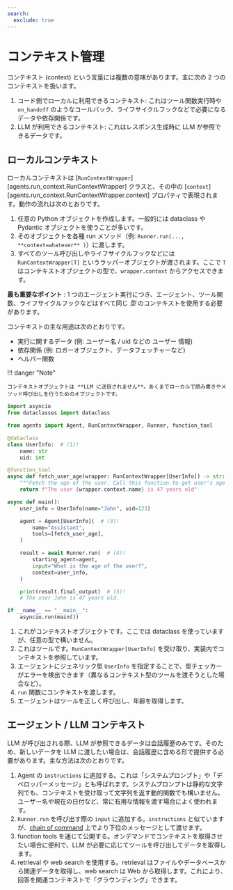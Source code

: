 ```yaml
---
search:
  exclude: true
---
```

# コンテキスト管理

コンテキスト (context) という言葉には複数の意味があります。主に次の 2 つのコンテキストを扱います。

1. コード側でローカルに利用できるコンテキスト: これはツール関数実行時や `on_handoff` のようなコールバック、ライフサイクルフックなどで必要になるデータや依存関係です。  
2. LLM が利用できるコンテキスト: これはレスポンス生成時に LLM が参照できるデータです。

## ローカルコンテキスト

ローカルコンテキストは [`RunContextWrapper`][agents.run_context.RunContextWrapper] クラスと、その中の [`context`][agents.run_context.RunContextWrapper.context] プロパティで表現されます。動作の流れは次のとおりです。

1. 任意の Python オブジェクトを作成します。一般的には dataclass や Pydantic オブジェクトを使うことが多いです。  
2. そのオブジェクトを各種 run メソッド（例: `Runner.run(..., **context=whatever** )`）に渡します。  
3. すべてのツール呼び出しやライフサイクルフックなどには `RunContextWrapper[T]` というラッパーオブジェクトが渡されます。ここで `T` はコンテキストオブジェクトの型で、`wrapper.context` からアクセスできます。

**最も重要なポイント** : 1 つのエージェント実行につき、エージェント、ツール関数、ライフサイクルフックなどはすべて同じ _型_ のコンテキストを使用する必要があります。

コンテキストの主な用途は次のとおりです。

-   実行に関するデータ (例: ユーザー名 / uid などの ユーザー 情報)
-   依存関係 (例: ロガーオブジェクト、データフェッチャーなど)
-   ヘルパー関数

!!! danger "Note"

    コンテキストオブジェクトは **LLM に送信されません**。あくまでローカルで読み書きやメソッド呼び出しを行うためのオブジェクトです。

```python
import asyncio
from dataclasses import dataclass

from agents import Agent, RunContextWrapper, Runner, function_tool

@dataclass
class UserInfo:  # (1)!
    name: str
    uid: int

@function_tool
async def fetch_user_age(wrapper: RunContextWrapper[UserInfo]) -> str:  # (2)!
    """Fetch the age of the user. Call this function to get user's age information."""
    return f"The user {wrapper.context.name} is 47 years old"

async def main():
    user_info = UserInfo(name="John", uid=123)

    agent = Agent[UserInfo](  # (3)!
        name="Assistant",
        tools=[fetch_user_age],
    )

    result = await Runner.run(  # (4)!
        starting_agent=agent,
        input="What is the age of the user?",
        context=user_info,
    )

    print(result.final_output)  # (5)!
    # The user John is 47 years old.

if __name__ == "__main__":
    asyncio.run(main())
```

1. これがコンテキストオブジェクトです。ここでは dataclass を使っていますが、任意の型で構いません。  
2. これはツールです。`RunContextWrapper[UserInfo]` を受け取り、実装内でコンテキストを参照しています。  
3. エージェントにジェネリック型 `UserInfo` を指定することで、型チェッカーがエラーを検出できます（異なるコンテキスト型のツールを渡そうとした場合など）。  
4. `run` 関数にコンテキストを渡します。  
5. エージェントはツールを正しく呼び出し、年齢を取得します。  

## エージェント / LLM コンテキスト

LLM が呼び出される際、LLM が参照できるデータは会話履歴のみです。そのため、新しいデータを LLM に渡したい場合は、会話履歴に含める形で提供する必要があります。主な方法は次のとおりです。

1. Agent の `instructions` に追加する。これは「システムプロンプト」や「デベロッパーメッセージ」とも呼ばれます。システムプロンプトは静的な文字列でも、コンテキストを受け取って文字列を返す動的関数でも構いません。ユーザー名や現在の日付など、常に有用な情報を渡す場合によく使われます。  
2. `Runner.run` を呼び出す際の `input` に追加する。`instructions` と似ていますが、[chain of command](https://cdn.openai.com/spec/model-spec-2024-05-08.html#follow-the-chain-of-command) 上でより下位のメッセージとして渡せます。  
3. function tools を通じて公開する。オンデマンドでコンテキストを取得させたい場合に便利で、LLM が必要に応じてツールを呼び出してデータを取得します。  
4. retrieval や web search を使用する。retrieval はファイルやデータベースから関連データを取得し、web search は Web から取得します。これにより、回答を関連コンテキストで「グラウンディング」できます。